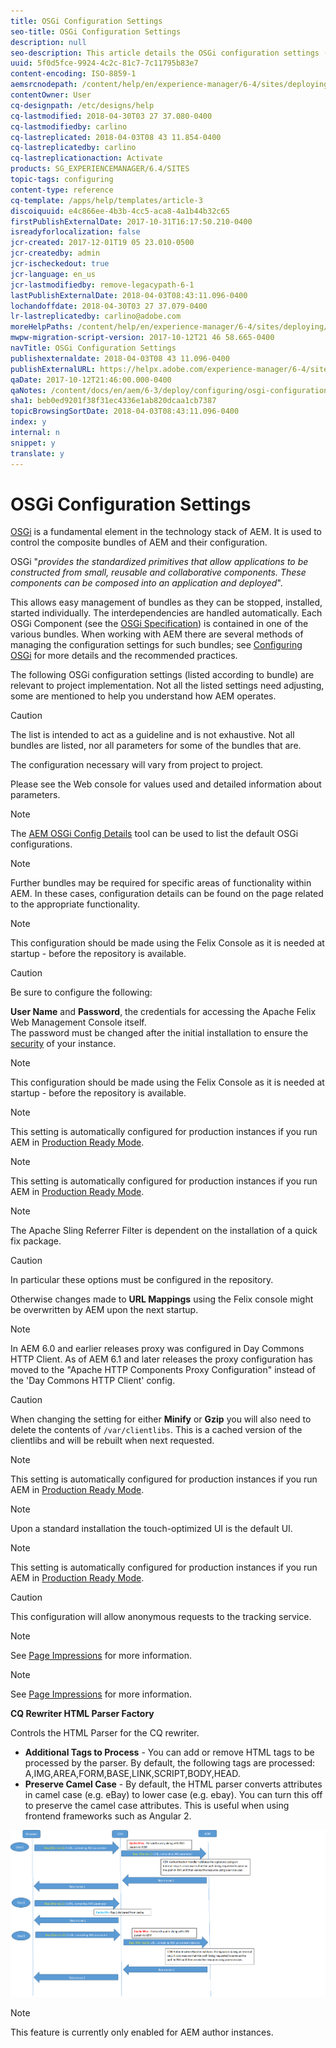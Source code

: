 ```yaml
---
title: OSGi Configuration Settings
seo-title: OSGi Configuration Settings
description: null
seo-description: This article details the OSGi configuration settings (listed according to bundle) that are relevant to project implementation. The list acts as a guideline and it is not exhaustive. 
uuid: 5f0d5fce-9924-4c2c-81c7-7c11795b83e7
content-encoding: ISO-8859-1
aemsrcnodepath: /content/help/en/experience-manager/6-4/sites/deploying/using/osgi-configuration-settings
contentOwner: User
cq-designpath: /etc/designs/help
cq-lastmodified: 2018-04-30T03 27 37.080-0400
cq-lastmodifiedby: carlino
cq-lastreplicated: 2018-04-03T08 43 11.854-0400
cq-lastreplicatedby: carlino
cq-lastreplicationaction: Activate
products: SG_EXPERIENCEMANAGER/6.4/SITES
topic-tags: configuring
content-type: reference
cq-template: /apps/help/templates/article-3
discoiquuid: e4c866ee-4b3b-4cc5-aca8-4a1b44b32c65
firstPublishExternalDate: 2017-10-31T16:17:50.210-0400
isreadyforlocalization: false
jcr-created: 2017-12-01T19 05 23.010-0500
jcr-createdby: admin
jcr-ischeckedout: true
jcr-language: en_us
jcr-lastmodifiedby: remove-legacypath-6-1
lastPublishExternalDate: 2018-04-03T08:43:11.096-0400
lochandoffdate: 2018-04-30T03 27 37.079-0400
lr-lastreplicatedby: carlino@adobe.com
moreHelpPaths: /content/help/en/experience-manager/6-4/sites/deploying/morehelp/configuring;/content/help/en/experience-manager/6-4/sites/deploying/morehelp/configuring
mwpw-migration-script-version: 2017-10-12T21 46 58.665-0400
navTitle: OSGi Configuration Settings
publishexternaldate: 2018-04-03T08 43 11.096-0400
publishExternalURL: https://helpx.adobe.com/experience-manager/6-4/sites/deploying/using/osgi-configuration-settings.html
qaDate: 2017-10-12T21:46:00.000-0400
qaNotes: /content/docs/en/aem/6-3/deploy/configuring/osgi-configuration-settings
sha1: beb0ed9201f38f31ec4336e1ab820dcaa1cb7387
topicBrowsingSortDate: 2018-04-03T08:43:11.096-0400
index: y
internal: n
snippet: y
translate: y
---
```


# OSGi Configuration Settings

<!-- <p>There are broken links in this doc</p> -->

<!-- <p>Lots of new Adobe CQ osgi configuration options in 5.6.1 (and probably 5.6). These are particular to all the new solutions:</p> 
<p>Media, Scene7, Soco, TagManager and damScene7</p> 
<p>We may need to include something at some point about these (or at least some of them).</p> -->

[OSGi](http://www.osgi.org/) is a fundamental element in the technology stack of AEM. It is used to control the composite bundles of AEM and their configuration.

OSGi "*provides the standardized primitives that allow applications to be constructed from small, reusable and collaborative components. These components can be composed into an application and deployed*".

This allows easy management of bundles as they can be stopped, installed, started individually. The interdependencies are handled automatically. Each OSGi Component (see the [OSGi Specification](http://www.osgi.org/Specifications/HomePage)) is contained in one of the various bundles. When working with AEM there are several methods of managing the configuration settings for such bundles; see [Configuring OSGi](configuring-osgi.md) for more details and the recommended practices.

The following OSGi configuration settings (listed according to bundle) are relevant to project implementation. Not all the listed settings need adjusting, some are mentioned to help you understand how AEM operates.

>[!CAUTION]
>
>The list is intended to act as a guideline and is not exhaustive. Not all bundles are listed, nor all parameters for some of the bundles that are.
>
>The configuration necessary will vary from project to project.
>
>Please see the Web console for values used and detailed information about parameters.

>[!NOTE]
>
>The [AEM OSGi Config Details](http://www.aemstuff.com/osgi.html) tool can be used to list the default OSGi configurations.

>[!NOTE]
>
>Further bundles may be required for specific areas of functionality within AEM. In these cases, configuration details can be found on the page related to the appropriate functionality.

<!-- <p>This is no longer present - has it been removed or replaced (and if so to what)?<br /> </p> -->

<!-- <p>This is no longer present - has it been removed or replaced (and if so to what)?<br /> </p> -->

<!-- <p>This is no longer present - has it been removed or replaced (and if so to what)?<br /> </p> -->

>[!NOTE]
>
>This configuration should be made using the Felix Console as it is needed at startup - before the repository is available.

<!-- <p>This is no longer present - has it been removed or replaced (and if so to what)?</p> 
<p>I suspect it's been deprecated, but just need to check...<br /> </p> -->

<!-- <p>73 Adobe CQ configs</p> 
<p>2 Mac configs</p> 
<p>1 Adobe Octopus config</p> 
<p> </p> -->

>[!CAUTION]
>
>Be sure to configure the following:
>
>**User Name** and **Password**, the credentials for accessing the Apache Felix Web Management Console itself.  
>The password must be changed after the initial installation to ensure the [security](/content/docs/en/aem/6-3/deploy/security_checklist) of your instance.

>[!NOTE]
>
>This configuration should be made using the Felix Console as it is needed at startup - before the repository is available.

<!-- <p>Not present with this name in 6.1 - to be verified if this config is handled by Apache Sling Thread Pool Configuration<br /> </p> -->

>[!NOTE]
>
>This setting is automatically configured for production instances if you run AEM in [Production Ready Mode](/content/help/en/experience-manager/6-4/sites/administering/using/production-ready).

>[!NOTE]
>
>This setting is automatically configured for production instances if you run AEM in [Production Ready Mode](/content/help/en/experience-manager/6-4/sites/administering/using/production-ready).

>[!NOTE]
>
>The Apache Sling Referrer Filter is dependent on the installation of a quick fix package.

>[!CAUTION]
>
>In particular these options must be configured in the repository.
>
>Otherwise changes made to **URL Mappings** using the Felix console might be overwritten by AEM upon the next startup.

<!-- <p>Not present in 6.1</p> -->

>[!NOTE]
>
>In AEM 6.0 and earlier releases proxy was configured in Day Commons HTTP Client. As of AEM 6.1 and later releases the proxy configuration has moved to the "Apache HTTP Components Proxy Configuration" instead of the 'Day Commons HTTP Client' config.

>[!CAUTION]
>
>When changing the setting for either **Minify** or **Gzip** you will also need to delete the contents of `/var/clientlibs`. This is a cached version of the clientlibs and will be rebuilt when next requested.

>[!NOTE]
>
>This setting is automatically configured for production instances if you run AEM in [Production Ready Mode](/content/help/en/experience-manager/6-4/sites/administering/using/production-ready).

<!-- <p>This is present in 6.1. See DOC-5647.</p> -->

<!-- <p>how exactly do the above two (link checker service and task) interact? eg both have a scheduler period.<br /> </p> -->

<!-- <p>Check this paragraph after 5.6 GA (still need to refer version nr and classic UI?)<br /> </p> -->

>[!NOTE]
>
>Upon a standard installation the touch-optimized UI is the default UI.

>[!NOTE]
>
>This setting is automatically configured for production instances if you run AEM in [Production Ready Mode](/content/help/en/experience-manager/6-4/sites/administering/using/production-ready).

<!-- <p>Both the Link Checker Configurator and WCM Page Processor are present in 6.1.<br /> </p> -->

>[!CAUTION]
>
>This configuration will allow anonymous requests to the tracking service.

>[!NOTE]
>
>See [Page Impressions](configuring.md#EnablingPageImpressions) for more information.

>[!NOTE]
>
>See [Page Impressions](configuring.md#EnablingPageImpressions) for more information.

<!-- <p>Not present in 6.1</p> -->

**CQ Rewriter HTML Parser Factory**

Controls the HTML Parser for the CQ rewriter.

* **Additional Tags to Process** - You can add or remove HTML tags to be processed by the parser. By default, the following tags are processed: A,IMG,AREA,FORM,BASE,LINK,SCRIPT,BODY,HEAD.
* **Preserve Camel Case** - By default, the HTML parser converts attributes in camel case (e.g. eBay) to lower case (e.g. ebay). You can turn this off to preserve the camel case attributes. This is useful when using frontend frameworks such as Angular 2.

![](assets/osgi-configuration-settings/chlimage_1.png)

>[!NOTE]
>
>This feature is currently only enabled for AEM author instances.


